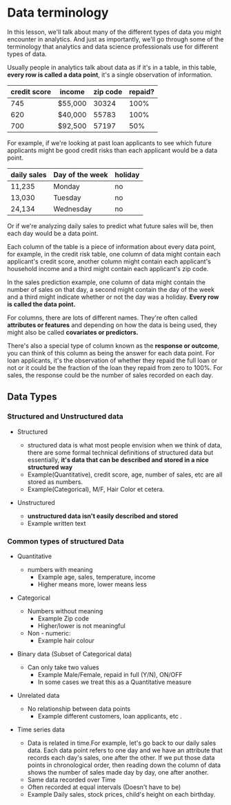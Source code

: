 # Data terminology

In this lesson, we'll talk about many of the different
types of data you might encounter in analytics.
And just as importantly, we'll go through some of the
terminology that analytics and data science
professionals use for different types of data.

Usually people in analytics talk about data as if
it's in a table, in this table, **every row is called
a data point**, it's a single observation of information.

credit score |income |zip code |repaid?  
--|---|---|--
 745 |$55,000 |30324 |100%  
 620 |$40,000 |55783 |100%  
 700|$92,500  |57197 |50%  

For example, if we're looking at past loan applicants to
see which future applicants might be good credit risks
than each applicant would be a data point.

daily sales |Day of the week | holiday  
--|---|---
  11,235 | Monday |no  
  13,030 | Tuesday | no  
  24,134| Wednesday  | no  

Or if we're analyzing daily sales to predict what
future sales will be, then each day would be a data point.

Each column of the table is a piece of information
about every data point, for example, in the credit risk
table, one column of data might contain each applicant's
credit score, another column might contain each applicant's
household income and a third might
contain each applicant's zip code.

In the sales prediction example, one column of data
might contain the number of sales on that day,
a second might contain the day of the week
and a third might indicate whether
or not the day was a holiday.
**Every row is called the data point.**

For columns, there are lots of different names.
They're often called **attributes or features**
and depending on how the data is being used,
they might also be called **covariates or predictors.**

There's also a special type of column known as the **response
or outcome**, you can think of this column as being
the answer for each data point.
For loan applicants, it's the observation of whether they
repaid the full loan or not or it could be the fraction
of the loan they repaid from zero to 100%.
For sales, the response could be the
number of sales recorded on each day.

## Data Types
### Structured and Unstructured data
- Structured
  - structured data is what most people envision when we think of data, there are some formal technical definitions of 
    structured data but essentially, **it's data that can be described and stored in a nice structured way**
  - Example(Quantitative), credit score,
age, number of sales, etc are all stored as numbers.
  - Example(Categorical), M/F, Hair Color et cetera.


- Unstructured
  - **unstructured data isn't easily described and stored**
  - Example written text

### Common types of structured Data

- Quantitative
  - numbers with meaning
     - Example age, sales, temperature, income
     - Higher means more, lower means less


- Categorical
  - Numbers without meaning
    - Example Zip code
    - Higher/lower is not meaningful
  - Non - numeric:
    - Example hair colour
    

- Binary data (Subset of Categorical data)
   - Can only take two values
     - Example Male/Female, repaid in full (Y/N), ON/OFF
     - In some cases we treat this as a Quantitative measure


- Unrelated data
   - No relationship between data points
     - Example different customers, loan applicants, etc .

- Time series data
  - Data is related in time.For example, let's go back to our daily sales data. Each data point refers to one day and we have an attribute that records each day's sales, one after the other. If we put those data points in chronological order, then reading down the column of data shows the number of sales made day by day, one after another.
  - Same data recorded over Time
  - Often recorded at equal intervals (Doesn't have to be)
  - Example Daily sales, stock prices, child's height on each birthday.
